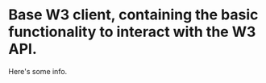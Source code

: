 # Base W3 client, containing the basic functionality to interact with the W3 API.

Here's some info.
